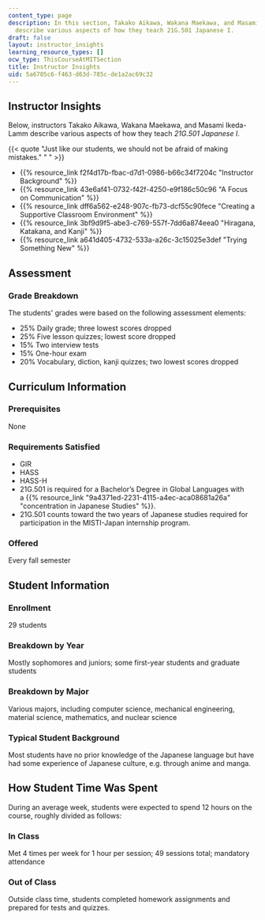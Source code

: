 ```yaml
---
content_type: page
description: In this section, Takako Aikawa, Wakana Maekawa, and Masami Ikeda-Lamm
  describe various aspects of how they teach 21G.501 Japanese I.
draft: false
layout: instructor_insights
learning_resource_types: []
ocw_type: ThisCourseAtMITSection
title: Instructor Insights
uid: 5a6705c6-f463-d63d-785c-de1a2ac69c32
---
```

## Instructor Insights

Below, instructors Takako Aikawa, Wakana Maekawa, and Masami Ikeda-Lamm describe various aspects of how they teach _21G.501 Japanese I_.

{{< quote "Just like our students, we should not be afraid of making mistakes." "&nbsp;" >}}

- {{% resource_link f2f4d17b-fbac-d7d1-0986-b66c34f7204c "Instructor Background" %}}
- {{% resource_link 43e6af41-0732-f42f-4250-e9f186c50c96 "A Focus on Communication" %}}
- {{% resource_link dff6a562-e248-907c-fb73-dcf55c90fece "Creating a Supportive Classroom Environment" %}}
- {{% resource_link 3bf9d9f5-abe3-c769-557f-7dd6a874eea0 "Hiragana, Katakana, and Kanji" %}}
- {{% resource_link a641d405-4732-533a-a26c-3c15025e3def "Trying Something New" %}}

## Assessment

### Grade Breakdown

The students' grades were based on the following assessment elements:

- 25% Daily grade; three lowest scores dropped
- 25% Five lesson quizzes; lowest score dropped
- 15% Two interview tests
- 15% One-hour exam
- 20% Vocabulary, diction, kanji quizzes; two lowest scores dropped

## Curriculum Information

### Prerequisites

None

### Requirements Satisfied

- GIR
- HASS
- HASS-H
- 21G.501 is required for a Bachelor’s Degree in Global Languages with a {{% resource_link "9a4371ed-2231-4115-a4ec-aca08681a26a" "concentration in Japanese Studies" %}}.
- 21G.501 counts toward the two years of Japanese studies required for participation in the MISTI-Japan internship program.

### Offered

Every fall semester

## Student Information

### Enrollment

29 students

### Breakdown by Year

Mostly sophomores and juniors; some first-year students and graduate students

### Breakdown by Major

Various majors, including computer science, mechanical engineering, material science, mathematics, and nuclear science

### Typical Student Background

Most students have no prior knowledge of the Japanese language but have had some experience of Japanese culture, e.g. through anime and manga.

## How Student Time Was Spent

During an average week, students were expected to spend 12 hours on the course, roughly divided as follows:

### In Class

Met 4 times per week for 1 hour per session; 49 sessions total; mandatory attendance

### Out of Class

Outside class time, students completed homework assignments and prepared for tests and quizzes.